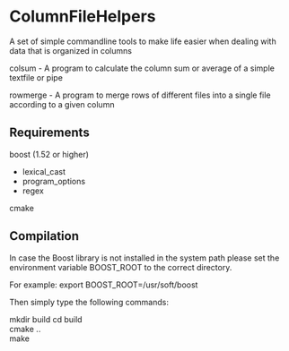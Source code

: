 ColumnFileHelpers
============

A set of simple commandline tools to make life easier when dealing with data that is organized in columns

colsum - A program to calculate the column sum or average of a simple textfile or pipe

rowmerge - A program to merge rows of different files into a single file according to a given column

Requirements
------------

boost (1.52 or higher)  
* lexical_cast
* program_options
* regex

cmake

Compilation
------------

In case the Boost library is not installed in the system path please set the
environment variable BOOST_ROOT to the correct directory. 

For example:
export BOOST_ROOT=/usr/soft/boost 

Then simply type the following commands:

mkdir build
cd build  
cmake ..  
make

